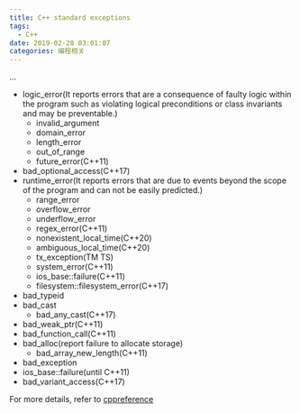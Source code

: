 ```yaml
---
title: C++ standard exceptions
tags:
  - C++
date: 2019-02-28 03:01:07
categories: 编程相关
---
```

...
<!--more-->

- logic_error(It reports errors that are a consequence of faulty logic within the program such as violating logical preconditions or class invariants and may be preventable.)
  - invalid_argument
  - domain_error
  - length_error
  - out_of_range
  - future_error(C++11)
- bad_optional_access(C++17)
- runtime_error(It reports errors that are due to events beyond the scope of the program and can not be easily predicted.)
  - range_error
  - overflow_error
  - underflow_error
  - regex_error(C++11)
  - nonexistent_local_time(C++20)
  - ambiguous_local_time(C++20)
  - tx_exception(TM TS)
  - system_error(C++11)
  - ios_base::failure(C++11)
  - filesystem::filesystem_error(C++17)
- bad_typeid
- bad_cast
  - bad_any_cast(C++17)
- bad_weak_ptr(C++11)
- bad_function_call(C++11)
- bad_alloc(report failure to allocate storage)
  - bad_array_new_length(C++11)
- bad_exception
- ios_base::failure(until C++11)
- bad_variant_access(C++17)

For more details, refer to [cppreference](https://en.cppreference.com/w/cpp/error/exception)
